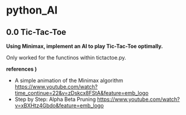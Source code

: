 # python_AI

## 0.0 Tic-Tac-Toe
<b>Using Minimax, implement an AI to play Tic-Tac-Toe optimally.</b>

Only worked for the functinos within tictactoe.py.

<b> references ) </b>
- A simple animation of the Minimax algorithm
  https://www.youtube.com/watch?time_continue=22&v=zDskcx8FStA&feature=emb_logo
- Step by Step: Alpha Beta Pruning
  https://www.youtube.com/watch?v=xBXHtz4Gbdo&feature=emb_logo
